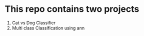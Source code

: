 # This repo contains two projects
   1. Cat vs Dog Classifier
      <br>
   2. Multi class Classification using ann   
